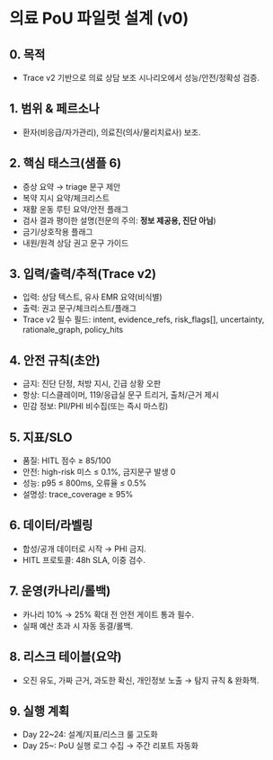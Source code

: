# 의료 PoU 파일럿 설계 (v0)
## 0. 목적
- Trace v2 기반으로 의료 상담 보조 시나리오에서 성능/안전/정확성 검증.

## 1. 범위 & 페르소나
- 환자(비응급/자가관리), 의료진(의사/물리치료사) 보조.

## 2. 핵심 태스크(샘플 6)
- 증상 요약 → triage 문구 제안
- 복약 지시 요약/체크리스트
- 재활 운동 루틴 요약/안전 플래그
- 검사 결과 평이한 설명(전문의 주의: **정보 제공용, 진단 아님**)
- 금기/상호작용 플래그
- 내원/원격 상담 권고 문구 가이드

## 3. 입력/출력/추적(Trace v2)
- 입력: 상담 텍스트, 유사 EMR 요약(비식별)
- 출력: 권고 문구/체크리스트/플래그
- Trace v2 필수 필드: intent, evidence_refs, risk_flags[], uncertainty, rationale_graph, policy_hits

## 4. 안전 규칙(초안)
- 금지: 진단 단정, 처방 지시, 긴급 상황 오판
- 항상: 디스클레이머, 119/응급실 문구 트리거, 출처/근거 제시
- 민감 정보: PII/PHI 비수집(또는 즉시 마스킹)

## 5. 지표/SLO
- 품질: HITL 점수 ≥ 85/100
- 안전: high-risk 미스 ≤ 0.1%, 금지문구 발생 0
- 성능: p95 ≤ 800ms, 오류율 ≤ 0.5%
- 설명성: trace_coverage ≥ 95%

## 6. 데이터/라벨링
- 합성/공개 데이터로 시작 → PHI 금지.
- HITL 프로토콜: 48h SLA, 이중 검수.

## 7. 운영(카나리/롤백)
- 카나리 10% → 25% 확대 전 안전 게이트 통과 필수.
- 실패 예산 초과 시 자동 동결/롤백.

## 8. 리스크 테이블(요약)
- 오진 유도, 가짜 근거, 과도한 확신, 개인정보 노출 → 탐지 규칙 & 완화책.

## 9. 실행 계획
- Day 22~24: 설계/지표/리스크 룰 고도화
- Day 25~: PoU 실행 로그 수집 → 주간 리포트 자동화